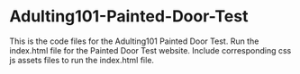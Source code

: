 # Adulting101-Painted-Door-Test
This is the code files for the Adulting101 Painted Door Test.
Run the index.html file for the Painted Door Test website.
Include corresponding css js assets files to run the index.html file.
